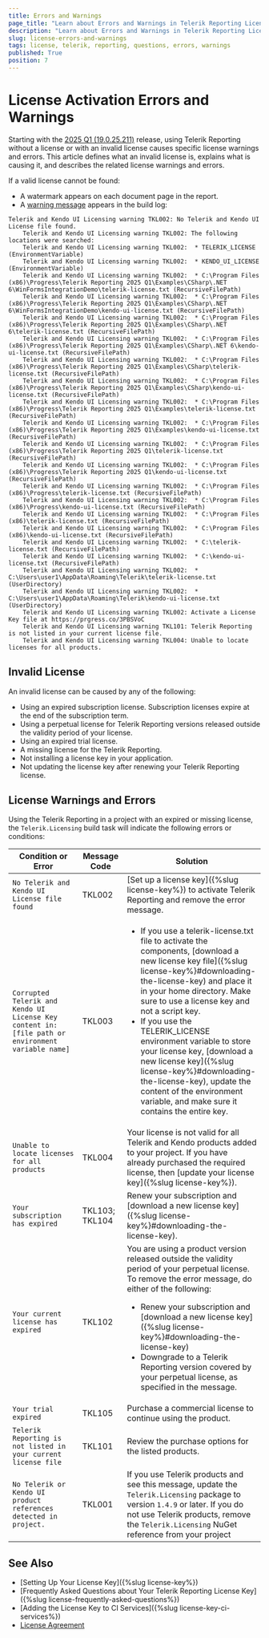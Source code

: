 ```yaml
---
title: Errors and Warnings
page_title: "Learn about Errors and Warnings in Telerik Reporting Licensing."
description: "Learn about Errors and Warnings in Telerik Reporting Licensing after the 2025 Q1 (19.0.25.211) release."
slug: license-errors-and-warnings
tags: license, telerik, reporting, questions, errors, warnings
published: True
position: 7
---
```


# License Activation Errors and Warnings

Starting with the [2025 Q1 (19.0.25.211)](https://www.telerik.com/support/whats-new/reporting/release-history/progress-telerik-reporting-2025-q1-19-0-25-211) release, using Telerik Reporting without a license or with an invalid license causes specific license warnings and errors. This article defines what an invalid license is, explains what is causing it, and describes the related license warnings and errors.

If a valid license cannot be found:

- A watermark appears on each document page in the report.
- A [warning message](#license-errors-and-warnings) appears in the build log:

```
Telerik and Kendo UI Licensing warning TKL002: No Telerik and Kendo UI License file found.
    Telerik and Kendo UI Licensing warning TKL002: The following locations were searched:
    Telerik and Kendo UI Licensing warning TKL002:  * TELERIK_LICENSE (EnvironmentVariable)
    Telerik and Kendo UI Licensing warning TKL002:  * KENDO_UI_LICENSE (EnvironmentVariable)
    Telerik and Kendo UI Licensing warning TKL002:  * C:\Program Files (x86)\Progress\Telerik Reporting 2025 Q1\Examples\CSharp\.NET 6\WinFormsIntegrationDemo\telerik-license.txt (RecursiveFilePath)
    Telerik and Kendo UI Licensing warning TKL002:  * C:\Program Files (x86)\Progress\Telerik Reporting 2025 Q1\Examples\CSharp\.NET 6\WinFormsIntegrationDemo\kendo-ui-license.txt (RecursiveFilePath)
    Telerik and Kendo UI Licensing warning TKL002:  * C:\Program Files (x86)\Progress\Telerik Reporting 2025 Q1\Examples\CSharp\.NET 6\telerik-license.txt (RecursiveFilePath)
    Telerik and Kendo UI Licensing warning TKL002:  * C:\Program Files (x86)\Progress\Telerik Reporting 2025 Q1\Examples\CSharp\.NET 6\kendo-ui-license.txt (RecursiveFilePath)
    Telerik and Kendo UI Licensing warning TKL002:  * C:\Program Files (x86)\Progress\Telerik Reporting 2025 Q1\Examples\CSharp\telerik-license.txt (RecursiveFilePath)
    Telerik and Kendo UI Licensing warning TKL002:  * C:\Program Files (x86)\Progress\Telerik Reporting 2025 Q1\Examples\CSharp\kendo-ui-license.txt (RecursiveFilePath)
    Telerik and Kendo UI Licensing warning TKL002:  * C:\Program Files (x86)\Progress\Telerik Reporting 2025 Q1\Examples\telerik-license.txt (RecursiveFilePath)
    Telerik and Kendo UI Licensing warning TKL002:  * C:\Program Files (x86)\Progress\Telerik Reporting 2025 Q1\Examples\kendo-ui-license.txt (RecursiveFilePath)
    Telerik and Kendo UI Licensing warning TKL002:  * C:\Program Files (x86)\Progress\Telerik Reporting 2025 Q1\telerik-license.txt (RecursiveFilePath)
    Telerik and Kendo UI Licensing warning TKL002:  * C:\Program Files (x86)\Progress\Telerik Reporting 2025 Q1\kendo-ui-license.txt (RecursiveFilePath)
    Telerik and Kendo UI Licensing warning TKL002:  * C:\Program Files (x86)\Progress\telerik-license.txt (RecursiveFilePath)
    Telerik and Kendo UI Licensing warning TKL002:  * C:\Program Files (x86)\Progress\kendo-ui-license.txt (RecursiveFilePath)
    Telerik and Kendo UI Licensing warning TKL002:  * C:\Program Files (x86)\telerik-license.txt (RecursiveFilePath)
    Telerik and Kendo UI Licensing warning TKL002:  * C:\Program Files (x86)\kendo-ui-license.txt (RecursiveFilePath)
    Telerik and Kendo UI Licensing warning TKL002:  * C:\telerik-license.txt (RecursiveFilePath)
    Telerik and Kendo UI Licensing warning TKL002:  * C:\kendo-ui-license.txt (RecursiveFilePath)
    Telerik and Kendo UI Licensing warning TKL002:  * C:\Users\user1\AppData\Roaming\Telerik\telerik-license.txt (UserDirectory)
    Telerik and Kendo UI Licensing warning TKL002:  * C:\Users\user1\AppData\Roaming\Telerik\kendo-ui-license.txt (UserDirectory)
    Telerik and Kendo UI Licensing warning TKL002: Activate a License Key file at https://prgress.co/3PBSVoC
    Telerik and Kendo UI Licensing warning TKL101: Telerik Reporting is not listed in your current license file.
    Telerik and Kendo UI Licensing warning TKL004: Unable to locate licenses for all products.
```

## Invalid License

An invalid license can be caused by any of the following:

- Using an expired subscription license. Subscription licenses expire at the end of the subscription term.
- Using a perpetual license for Telerik Reporting versions released outside the validity period of your license.
- Using an expired trial license.
- A missing license for the Telerik Reporting.
- Not installing a license key in your application.
- Not updating the license key after renewing your Telerik Reporting license.

## License Warnings and Errors

Using the Telerik Reporting in a project with an expired or missing license, the `Telerik.Licensing` build task will indicate the following errors or conditions:

| Condition or Error                                                                                | Message Code   | Solution                                                                                                                                                                                                                                                                                                                                                                                                                                                                                                                           |
| ------------------------------------------------------------------------------------------------- | -------------- | ---------------------------------------------------------------------------------------------------------------------------------------------------------------------------------------------------------------------------------------------------------------------------------------------------------------------------------------------------------------------------------------------------------------------------------------------------------------------------------------------------------------------------------- |
| `No Telerik and Kendo UI License file found`                                                      | TKL002         | [Set up a license key]({%slug license-key%}) to activate Telerik Reporting and remove the error message.                                                                                                                                                                                                                                                                                                                                                                                                                           |
| `Corrupted Telerik and Kendo UI License Key content in: [file path or environment variable name]` | TKL003         | <ul><li>If you use a telerik-license.txt file to activate the components, [download a new license key file]({%slug license-key%}#downloading-the-license-key) and place it in your home directory. Make sure to use a license key and not a script key.</li><li>If you use the TELERIK_LICENSE environment variable to store your license key, [download a new license key]({%slug license-key%}#downloading-the-license-key), update the content of the environment variable, and make sure it contains the entire key.</li></ul> |
| `Unable to locate licenses for all products`                                                      | TKL004         | Your license is not valid for all Telerik and Kendo products added to your project. If you have already purchased the required license, then [update your license key]({%slug license-key%}).                                                                                                                                                                                                                                                                                                                                      |
| `Your subscription has expired`                                                                   | TKL103; TKL104 | Renew your subscription and [download a new license key]({%slug license-key%}#downloading-the-license-key).                                                                                                                                                                                                                                                                                                                                                                                                                        |
| `Your current license has expired`                                                                | TKL102         | You are using a product version released outside the validity period of your perpetual license. To remove the error message, do either of the following: <ul><li>Renew your subscription and [download a new license key]({%slug license-key%}#downloading-the-license-key)</li><li>Downgrade to a Telerik Reporting version covered by your perpetual license, as specified in the message.</li></ul>                                                                                                                             |
| `Your trial expired`                                                                              | TKL105         | Purchase a commercial license to continue using the product.                                                                                                                                                                                                                                                                                                                                                                                                                                                                       |
| `Telerik Reporting is not listed in your current license file`                                    | TKL101         | Review the purchase options for the listed products.                                                                                                                                                                                                                                                                                                                                                                                                                                                                               |
| `No Telerik or Kendo UI product references detected in project.`                                  | TKL001         | If you use Telerik products and see this message, update the `Telerik.Licensing` package to version `1.4.9` or later. If you do not use Telerik products, remove the `Telerik.Licensing` NuGet reference from your project                                                                                                                                                                                                                                                                                                         |

## See Also

- [Setting Up Your License Key]({%slug license-key%})
- [Frequently Asked Questions about Your Telerik Reporting License Key]({%slug license-frequently-asked-questions%})
- [Adding the License Key to CI Services]({%slug license-key-ci-services%})
- [License Agreement](https://www.telerik.com/purchase/license-agreement/reporting-dlw-s)

